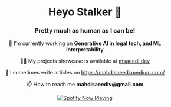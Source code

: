 <h1 align="center">Heyo Stalker 👀</h1>
<h3 align="center">Pretty much as human as I can be!</h3>
<!--
<p align="left"> <img src="https://komarev.com/ghpvc/?username=mahdi-s&label=Profile%20views&color=0e75b6&style=flat" alt="mahdi-s" /> </p>

<p align="left"> <a href="https://github.com/ryo-ma/github-profile-trophy"><img src="https://github-profile-trophy.vercel.app/?username=mahdi-s" alt="mahdi-s" /></a> </p>
-->

<p align="center"> 🔭 I’m currently working on <b>Generative AI in legal tech, and ML interpretability</b></p>

<p align="center"> 👨‍💻 My projects showcase is available at <a href="https://msaeedi.dev">msaeedi.dev</a></p>

<p align="center"> 📝 I sometimes write articles on <a href="https://mahdisaeedi.medium.com/">https://mahdisaeedi.medium.com/</a></p>

<p align="center"> 📫 How to reach me <b>mahdisaeediv@gmail.com</b></p>

<p align="center">
  <a href="https://open.spotify.com/artist/6hyCmqlpgEhkMKKr65sFgI">
    <img src="https://novatorem.bgstatic.vercel.app/api/spotify" alt="Spotify Now Playing" />
  </a>
</p>
